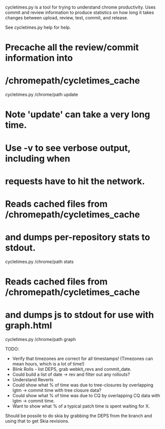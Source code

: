 cycletimes.py is a tool for trying to understand
chrome productivity. Uses commit and review information
to produce statistics on how long it takes changes between
upload, review, test, commit, and release.

See cycletimes.py help for help.

# Precache all the review/commit information into
# /chromepath/cycletimes_cache
cycletimes.py /chrome/path update
# Note 'update' can take a very long time.
# Use -v to see verbose output, including when
# requests have to hit the network.

# Reads cached files from /chromepath/cycletimes_cache
# and dumps per-repository stats to stdout.
cycletimes.py /chrome/path stats

# Reads cached files from /chromepath/cycletimes_cache
# and dumps js to stdout for use with graph.html
cycletimes.py /chrome/path graph


TODO:
- Verify that timezones are correct for all timestamps!
(Timezones can mean hours, which is a lot of time!)
- Blink Rolls - list DEPS, grab webkit_revs and commit_date.
- Could build a list of date -> rev and filter out any rollouts?
- Understand Reverts
- Could show what % of time was due to tree-closures by
overlapping lgtm -> commit time with tree closure data?
- Could show what % of time was due to CQ by overlapping
CQ data with lgtm -> commit time.
- Want to show what % of a typical patch time is spent waiting for X.

Should be possile to do skia by grabbing the DEPS from the branch
and using that to get Skia revisions.

